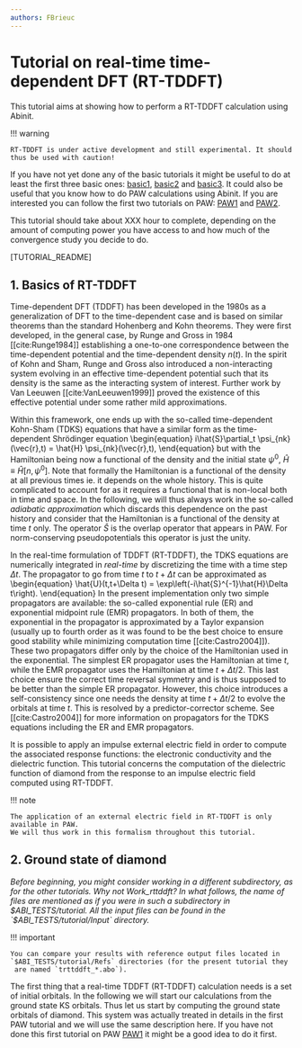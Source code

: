 ```yaml
---
authors: FBrieuc
---
```


# Tutorial on real-time time-dependent DFT (RT-TDDFT)

This tutorial aims at showing how to perform a RT-TDDFT calculation using Abinit.

!!! warning

    RT-TDDFT is under active development and still experimental. It should thus be used with caution!

If you have not yet done any of the basic tutorials it might be useful to do 
at least the first three basic ones: [basic1](/tutorial/base1), [basic2](/tutorial/base2) and
[basic3](/tutorial/base3).
It could also be useful that you know how to do PAW calculations using Abinit. 
If you are interested you can follow the first two tutorials on PAW: 
[PAW1](/tutorial/paw1) and [PAW2](/tutorial/paw2).

This tutorial should take about XXX hour to complete, depending on the amount of 
computing power you have access to and how much of the convergence study you decide to do.

[TUTORIAL_README]

## 1. Basics of RT-TDDFT

Time-dependent DFT (TDDFT) has been developed in the 1980s as a generalization of 
DFT to the time-dependent case and is based on similar theorems than the standard 
Hohenberg and Kohn theorems. They were first developed, in the general case, by 
Runge and Gross in 1984 [[cite:Runge1984]] establishing a one-to-one correspondence
between the time-dependent potential and the time-dependent density $n(t)$.
In the spirit of Kohn and Sham, Runge and Gross also introduced a non-interacting
system evolving in an effective time-dependent potential such that its density 
is the same as the interacting system of interest.
Further work by Van Leeuwen [[cite:VanLeeuwen1999]] proved the existence of this 
effective potential under some rather mild approximations. 

Within this framework, one ends up with the so-called time-dependent Kohn-Sham (TDKS)
equations that have a similar form as the time-dependent Shrödinger equation
\begin{equation}
    i\hat{S}\partial_t \psi_{nk}(\vec{r},t) = \hat{H} \psi_{nk}(\vec{r},t),
\end{equation}
but with the Hamiltonian being now a functional of the density and the initial 
state $\psi^0$, $\hat{H} \equiv \hat{H}[n,\psi^0]$.
Note that formally the Hamiltonian is a functional of the density at all previous times 
ie. it depends on the whole history. This is quite complicated to account for as
it requires a functional that is non-local both in time and space. 
In the following, we will thus always work in the so-called _adiabatic approximation_
which discards this dependence on the past history and consider that the Hamiltonian 
is a functional of the density at time $t$ only.
The operator $\hat{S}$ is the overlap operator that appears in PAW. 
For norm-conserving pseudopotentials this operator is just the unity.

In the real-time formulation of TDDFT (RT-TDDFT), the TDKS equations are numerically 
integrated in _real-time_ by discretizing the time with a time step $\Delta t$. 
The propagator to go from time $t$ to $t+\Delta t$ can be approximated as
\begin{equation}
    \hat{U}(t,t+\Delta t) = \exp\left(-i\hat{S}^{-1}\hat{H}\Delta t\right).
\end{equation}
In the present implementation only two simple propagators are available: 
the so-called exponential rule (ER) and exponential midpoint rule (EMR)
propagators. In both of them, the exponential in the propagator is approximated 
by a Taylor expansion (usually up to fourth order as it was found to be the best
choice to ensure good stability while minimizing computation time [[cite:Castro2004]]).
These two propagators differ only by the choice of the Hamiltonian used in the exponential.
The simplest ER propagator uses the Hamiltonian at time $t$, while the EMR propagator
uses the Hamiltonian at time $t+\Delta t/2$. This last choice ensure the correct 
time reversal symmetry and is thus supposed to be better than the simple ER propagator. 
However, this choice introduces a self-consistency since one needs the density at 
time $t+\Delta t/2$ to evolve the orbitals at time $t$. This is resolved by a
predictor-corrector scheme. See [[cite:Castro2004]] for more information 
on propagators for the TDKS equations including the ER and EMR propagators.

It is possible to apply an impulse external electric field in order to 
compute the associated response functions: the electronic conductivity 
and the dielectric function. This tutorial concerns the computation of 
the dielectric function of diamond from the response to an impulse electric
field computed using RT-TDDFT.

!!! note

    The application of an external electric field in RT-TDDFT is only available in PAW.
    We will thus work in this formalism throughout this tutorial.

## 2. Ground state of diamond
_Before beginning, you might consider working in a different subdirectory, as for the other tutorials.
Why not Work_rttddft? In what follows, the name of files are mentioned as if you were in such a
 subdirectory in $ABI_TESTS/tutorial.
All the input files can be found in the `$ABI_TESTS/tutorial/Input` directory._

!!! important

    You can compare your results with reference output files located in
    `$ABI_TESTS/tutorial/Refs` directories (for the present tutorial they 
     are named `trttddft_*.abo`).

The first thing that a real-time TDDFT (RT-TDDFT) calculation needs is a set of initial orbitals.
In the following we will start our calculations from the ground state KS orbitals. 
Thus let us start by computing the ground state orbitals of diamond. 
This system was actually treated in details in the first PAW tutorial and we will use the same description here. 
If you have not done this first tutorial on PAW [PAW1](/tutorial/paw1) it might be a good idea to do it first.
